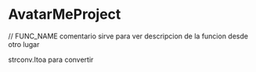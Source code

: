 # AvatarMeProject

// FUNC_NAME comentario
sirve para ver descripcion de la funcion desde otro lugar

strconv.Itoa para convertir
